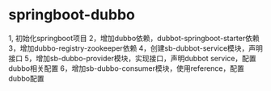 # springboot-dubbo

1, 初始化springboot项目
2，增加dubbo依赖，dubbot-springboot-starter依赖
3，增加dubbo-registry-zookeeper依赖
4，创建sb-dubbot-service模块，声明接口
5，增加sb-dubbo-provider模块，实现接口，声明dubbot service，配置dubbo相关配置
6，增加sb-dubbo-consumer模块，使用reference，配置dubbo配置